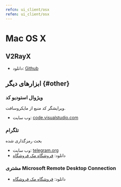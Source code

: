 ```yaml
---
refcn: ui_client/osx
refen: ui_client/osx
---
```

# Mac OS X

## V2RayX

* دانلود: [Github](https://github.com/Cenmrev/V2RayX)

## ابزارهای دیگر {#other}

### ویژوال استودیو کد

ویرایشگر کد منبع از مایکروسافت.

* وب سایت: [code.visualstudio.com](https://code.visualstudio.com/)

### تلگرام

بحث رمزگذاری شده

* وب سایت: [telegram.org](https://telegram.org/)
* دانلود: [فروشگاه مک فروشگاه](https://www.v2ray.com/itunesm/us/telegram-desktop/id946399090/)

### مشتری Microsoft Remote Desktop Connection

* دانلود: [فروشگاه مک فروشگاه](https://www.v2ray.com/itunesm/us/microsoft-remote-desktop/id715768417/)